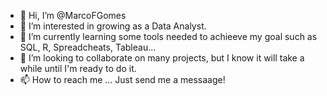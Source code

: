 - 👋 Hi, I’m @MarcoFGomes
- 👀 I’m interested in growing as a Data Analyst.
- 🌱 I’m currently learning some tools needed to achieeve my goal such as SQL, R, Spreadcheats, Tableau...
- 💞️ I’m looking to collaborate on many projects, but I know it will take a while until I'm ready to do it.
- 📫 How to reach me ...  Just send me a messaage!

<!---
MarcoFGomes/MarcoFGomes is a ✨ special ✨ repository because its `README.md` (this file) appears on your GitHub profile.
You can click the Preview link to take a look at your changes.
--->
